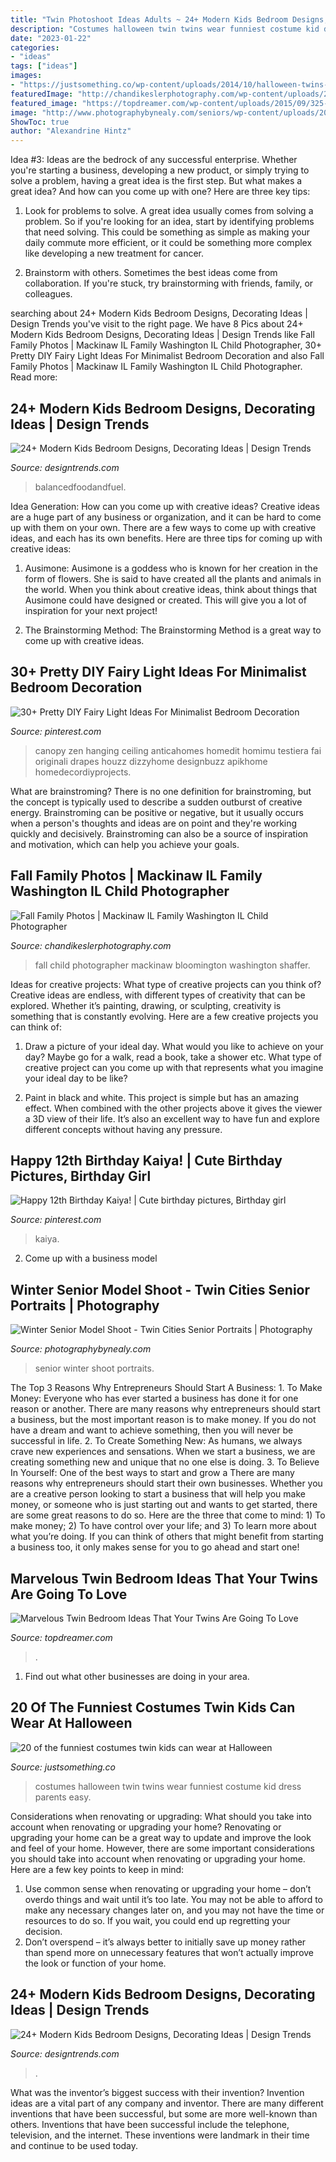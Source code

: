 ```yaml
---
title: "Twin Photoshoot Ideas Adults ~ 24+ Modern Kids Bedroom Designs, Decorating Ideas"
description: "Costumes halloween twin twins wear funniest costume kid dress parents easy"
date: "2023-01-22"
categories:
- "ideas"
tags: ["ideas"]
images:
- "https://justsomething.co/wp-content/uploads/2014/10/halloween-twins-costumes.jpg"
featuredImage: "http://chandikeslerphotography.com/wp-content/uploads/2015/11/Best-Bloomington-IL-Family-photographer_7379-1024x683.jpg"
featured_image: "https://topdreamer.com/wp-content/uploads/2015/09/325-718x598.jpg"
image: "http://www.photographybynealy.com/seniors/wp-content/uploads/2016/02/29-1140-post/eagan-apple-valley-rosemount-senior-picture-ideas22.jpg"
ShowToc: true
author: "Alexandrine Hintz"
---
```



Idea #3:
Ideas are the bedrock of any successful enterprise. Whether you're starting a business, developing a new product, or simply trying to solve a problem, having a great idea is the first step.
But what makes a great idea? And how can you come up with one? Here are three key tips:

1. Look for problems to solve. A great idea usually comes from solving a problem. So if you're looking for an idea, start by identifying problems that need solving. This could be something as simple as making your daily commute more efficient, or it could be something more complex like developing a new treatment for cancer.

2. Brainstorm with others. Sometimes the best ideas come from collaboration. If you're stuck, try brainstorming with friends, family, or colleagues.

	

		
searching about 24+ Modern Kids Bedroom Designs, Decorating Ideas | Design Trends you've visit to the right page. We have 8 Pics about 24+ Modern Kids Bedroom Designs, Decorating Ideas | Design Trends like Fall Family Photos | Mackinaw IL Family Washington IL Child Photographer, 30+ Pretty DIY Fairy Light Ideas For Minimalist Bedroom Decoration and also Fall Family Photos | Mackinaw IL Family Washington IL Child Photographer. Read more:
		
    
## 24+ Modern Kids Bedroom Designs, Decorating Ideas | Design Trends

<img loading=lazy src="https://images.designtrends.com/wp-content/uploads/2016/03/24113744/Modern-Twin-Kids-Bedroom-Ideas.jpg" onerror="this.onerror=null;this.src='https://tse2.mm.bing.net/th?id=OIP.qjbXiLsAqk88oylDy24WJgHaE0&amp;pid=15.1';" alt="24+ Modern Kids Bedroom Designs, Decorating Ideas | Design Trends">

_Source: designtrends.com_

>balancedfoodandfuel. 

	

Idea Generation: How can you come up with creative ideas?
Creative ideas are a huge part of any business or organization, and it can be hard to come up with them on your own. There are a few ways to come up with creative ideas, and each has its own benefits. Here are three tips for coming up with creative ideas:
1. Ausimone: Ausimone is a goddess who is known for her creation in the form of flowers. She is said to have created all the plants and animals in the world. When you think about creative ideas, think about things that Ausimone could have designed or created. This will give you a lot of inspiration for your next project!

2. The Brainstorming Method: The Brainstorming Method is a great way to come up with creative ideas.

    
## 30+ Pretty DIY Fairy Light Ideas For Minimalist Bedroom Decoration

<img loading=lazy src="https://i.pinimg.com/736x/a7/72/47/a77247fe2db0f03bd2603743441c20dd.jpg" onerror="this.onerror=null;this.src='https://tse1.mm.bing.net/th?id=OIP.nNDm5mTg9J_LhBwM_aKAwAHaHa&amp;pid=15.1';" alt="30+ Pretty DIY Fairy Light Ideas For Minimalist Bedroom Decoration">

_Source: pinterest.com_

>canopy zen hanging ceiling anticahomes homedit homimu testiera fai originali drapes houzz dizzyhome designbuzz apikhome homedecordiyprojects. 

	

What are brainstroming?
There is no one definition for brainstroming, but the concept is typically used to describe a sudden outburst of creative energy. Brainstroming can be positive or negative, but it usually occurs when a person's thoughts and ideas are on point and they're working quickly and decisively. Brainstroming can also be a source of inspiration and motivation, which can help you achieve your goals.

    
## Fall Family Photos | Mackinaw IL Family Washington IL Child Photographer

<img loading=lazy src="http://chandikeslerphotography.com/wp-content/uploads/2015/11/Best-Bloomington-IL-Family-photographer_7379-1024x683.jpg" onerror="this.onerror=null;this.src='https://tse1.mm.bing.net/th?id=OIP.1zRd6DtEFlH11pe9K2CFjQHaE8&amp;pid=15.1';" alt="Fall Family Photos | Mackinaw IL Family Washington IL Child Photographer">

_Source: chandikeslerphotography.com_

>fall child photographer mackinaw bloomington washington shaffer. 

	

Ideas for creative projects: What type of creative projects can you think of?
Creative ideas are endless, with different types of creativity that can be explored. Whether it’s painting, drawing, or sculpting, creativity is something that is constantly evolving. Here are a few creative projects you can think of:
1) Draw a picture of your ideal day. What would you like to achieve on your day? Maybe go for a walk, read a book, take a shower etc. What type of creative project can you come up with that represents what you imagine your ideal day to be like?

2) Paint in black and white. This project is simple but has an amazing effect. When combined with the other projects above it gives the viewer a 3D view of their life. It’s also an excellent way to have fun and explore different concepts without having any pressure.

    
## Happy 12th Birthday Kaiya! | Cute Birthday Pictures, Birthday Girl

<img loading=lazy src="https://i.pinimg.com/736x/34/20/53/342053cf07e3a6009b49be9feae313a2.jpg" onerror="this.onerror=null;this.src='https://tse3.mm.bing.net/th?id=OIP.YrjeKRXhZIKIEHqSP0XAZQHaLH&amp;pid=15.1';" alt="Happy 12th Birthday Kaiya! | Cute birthday pictures, Birthday girl">

_Source: pinterest.com_

>kaiya. 

	

2. Come up with a business model

    
## Winter Senior Model Shoot - Twin Cities Senior Portraits | Photography

<img loading=lazy src="http://www.photographybynealy.com/seniors/wp-content/uploads/2016/02/29-1140-post/eagan-apple-valley-rosemount-senior-picture-ideas22.jpg" onerror="this.onerror=null;this.src='https://tse4.mm.bing.net/th?id=OIP.7cKLFm8ZE3azwaHFrNnz-AHaLH&amp;pid=15.1';" alt="Winter Senior Model Shoot - Twin Cities Senior Portraits | Photography">

_Source: photographybynealy.com_

>senior winter shoot portraits. 

	

The Top 3 Reasons Why Entrepreneurs Should Start A Business: 1. To Make Money: Everyone who has ever started a business has done it for one reason or another. There are many reasons why entrepreneurs should start a business, but the most important reason is to make money. If you do not have a dream and want to achieve something, then you will never be successful in life. 2. To Create Something New: As humans, we always crave new experiences and sensations. When we start a business, we are creating something new and unique that no one else is doing. 3. To Believe In Yourself: One of the best ways to start and grow a
There are many reasons why entrepreneurs should start their own businesses. Whether you are a creative person looking to start a business that will help you make money, or someone who is just starting out and wants to get started, there are some great reasons to do so. Here are the three that come to mind: 1) To make money; 2) To have control over your life; and 3) To learn more about what you’re doing. If you can think of others that might benefit from starting a business too, it only makes sense for you to go ahead and start one!

    
## Marvelous Twin Bedroom Ideas That Your Twins Are Going To Love

<img loading=lazy src="https://topdreamer.com/wp-content/uploads/2015/09/325-718x598.jpg" onerror="this.onerror=null;this.src='https://tse3.mm.bing.net/th?id=OIP.Tu-Ebleyjlz2ti-GBm_9VwHaGK&amp;pid=15.1';" alt="Marvelous Twin Bedroom Ideas That Your Twins Are Going To Love">

_Source: topdreamer.com_

>. 

	

1. Find out what other businesses are doing in your area.

    
## 20 Of The Funniest Costumes Twin Kids Can Wear At Halloween

<img loading=lazy src="https://justsomething.co/wp-content/uploads/2014/10/halloween-twins-costumes.jpg" onerror="this.onerror=null;this.src='https://tse1.mm.bing.net/th?id=OIP.yzumkwv1SAYhZUUYDfQIkwHaD4&amp;pid=15.1';" alt="20 of the funniest costumes twin kids can wear at Halloween">

_Source: justsomething.co_

>costumes halloween twin twins wear funniest costume kid dress parents easy. 

	

Considerations when renovating or upgrading: What should you take into account when renovating or upgrading your home?
Renovating or upgrading your home can be a great way to update and improve the look and feel of your home. However, there are some important considerations you should take into account when renovating or upgrading your home. Here are a few key points to keep in mind: 
1. Use common sense when renovating or upgrading your home – don’t overdo things and wait until it’s too late. You may not be able to afford to make any necessary changes later on, and you may not have the time or resources to do so. If you wait, you could end up regretting your decision. 
2. Don’t overspend – it’s always better to initially save up money rather than spend more on unnecessary features that won’t actually improve the look or function of your home.

    
## 24+ Modern Kids Bedroom Designs, Decorating Ideas | Design Trends

<img loading=lazy src="https://images.designtrends.com/wp-content/uploads/2016/03/24112732/Stylish-Children-Bedroom-Ideas.jpg" onerror="this.onerror=null;this.src='https://tse1.mm.bing.net/th?id=OIP.QQTy7DRXZwVNWEmS09r-rgHaEo&amp;pid=15.1';" alt="24+ Modern Kids Bedroom Designs, Decorating Ideas | Design Trends">

_Source: designtrends.com_

>. 

	

What was the inventor’s biggest success with their invention?
Invention ideas are a vital part of any company and inventor. There are many different inventions that have been successful, but some are more well-known than others. Inventions that have been successful include the telephone, television, and the internet. These inventions were landmark in their time and continue to be used today.

